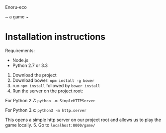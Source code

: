 Enoru-eco

~ a game ~

# Installation instructions

Requirements: 
- Node.js
- Python 2.7 or 3.3

1. Download the project
2. Download bower: `npm install -g bower`
3. run `npm install` followed by `bower install`
4. Run the server on the project root:

  For Python 2.7:
    `python -m SimpleHTTPServer`

  For Python 3.x:
    `python3 -m http.server`

  This opens a simple http server on our project root and allows us to play the game locally. 
5. Go to `localhost:8000/game/`

